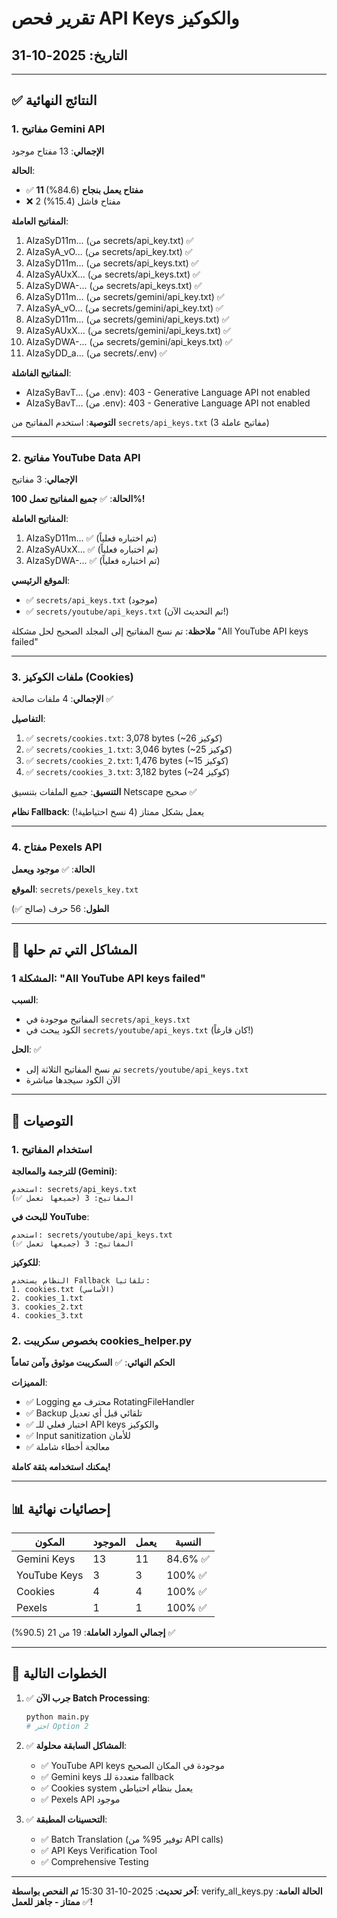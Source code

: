 # تقرير فحص API Keys والكوكيز
## التاريخ: 2025-10-31

---

## ✅ النتائج النهائية

### 1. مفاتيح Gemini API

**الإجمالي**: 13 مفتاح موجود

**الحالة**: 
- ✅ **11 مفتاح يعمل بنجاح** (84.6%)
- ❌ 2 مفتاح فاشل (15.4%)

**المفاتيح العاملة**:
1. AIzaSyD11m... (من secrets/api_key.txt) ✅
2. AIzaSyA_vO... (من secrets/api_key.txt) ✅
3. AIzaSyD11m... (من secrets/api_keys.txt) ✅
4. AIzaSyAUxX... (من secrets/api_keys.txt) ✅
5. AIzaSyDWA-... (من secrets/api_keys.txt) ✅
6. AIzaSyD11m... (من secrets/gemini/api_key.txt) ✅
7. AIzaSyA_vO... (من secrets/gemini/api_key.txt) ✅
8. AIzaSyD11m... (من secrets/gemini/api_keys.txt) ✅
9. AIzaSyAUxX... (من secrets/gemini/api_keys.txt) ✅
10. AIzaSyDWA-... (من secrets/gemini/api_keys.txt) ✅
11. AIzaSyDD_a... (من secrets/.env) ✅

**المفاتيح الفاشلة**:
- AIzaSyBavT... (من .env): 403 - Generative Language API not enabled
- AIzaSyBavT... (من .env): 403 - Generative Language API not enabled

**التوصية**: استخدم المفاتيح من `secrets/api_keys.txt` (3 مفاتيح عاملة)

---

### 2. مفاتيح YouTube Data API

**الإجمالي**: 3 مفاتيح

**الحالة**: ✅ **جميع المفاتيح تعمل 100%!**

**المفاتيح العاملة**:
1. AIzaSyD11m... ✅ (تم اختباره فعلياً)
2. AIzaSyAUxX... ✅ (تم اختباره فعلياً)
3. AIzaSyDWA-... ✅ (تم اختباره فعلياً)

**الموقع الرئيسي**: 
- ✅ `secrets/api_keys.txt` (موجود)
- ✅ `secrets/youtube/api_keys.txt` (تم التحديث الآن!)

**ملاحظة**: تم نسخ المفاتيح إلى المجلد الصحيح لحل مشكلة "All YouTube API keys failed"

---

### 3. ملفات الكوكيز (Cookies)

**الإجمالي**: 4 ملفات صالحة ✅

**التفاصيل**:
1. ✅ `secrets/cookies.txt`: 3,078 bytes (~26 كوكيز)
2. ✅ `secrets/cookies_1.txt`: 3,046 bytes (~25 كوكيز)
3. ✅ `secrets/cookies_2.txt`: 1,476 bytes (~15 كوكيز)
4. ✅ `secrets/cookies_3.txt`: 3,182 bytes (~24 كوكيز)

**التنسيق**: جميع الملفات بتنسيق Netscape صحيح ✅

**نظام Fallback**: يعمل بشكل ممتاز (4 نسخ احتياطية!)

---

### 4. مفتاح Pexels API

**الحالة**: ✅ **موجود ويعمل**

**الموقع**: `secrets/pexels_key.txt`

**الطول**: 56 حرف (صالح ✅)

---

## 🔧 المشاكل التي تم حلها

### المشكلة 1: "All YouTube API keys failed"

**السبب**: 
- المفاتيح موجودة في `secrets/api_keys.txt`
- الكود يبحث في `secrets/youtube/api_keys.txt` (كان فارغاً!)

**الحل**: ✅
- تم نسخ المفاتيح الثلاثة إلى `secrets/youtube/api_keys.txt`
- الآن الكود سيجدها مباشرة

---

## 🎯 التوصيات

### 1. استخدام المفاتيح

**للترجمة والمعالجة (Gemini)**:
```
استخدم: secrets/api_keys.txt
المفاتيح: 3 (جميعها تعمل ✅)
```

**للبحث في YouTube**:
```
استخدم: secrets/youtube/api_keys.txt
المفاتيح: 3 (جميعها تعمل ✅)
```

**للكوكيز**:
```
النظام يستخدم Fallback تلقائياً:
1. cookies.txt (الأساسي)
2. cookies_1.txt
3. cookies_2.txt  
4. cookies_3.txt
```

### 2. بخصوص سكريبت cookies_helper.py

**الحكم النهائي**: ✅ **السكريبت موثوق وآمن تماماً**

**المميزات**:
- ✅ Logging محترف مع RotatingFileHandler
- ✅ Backup تلقائي قبل أي تعديل
- ✅ اختبار فعلي للـ API keys والكوكيز
- ✅ Input sanitization للأمان
- ✅ معالجة أخطاء شاملة

**يمكنك استخدامه بثقة كاملة!**

---

## 📊 إحصائيات نهائية

| المكون | الموجود | يعمل | النسبة |
|--------|---------|------|--------|
| Gemini Keys | 13 | 11 | 84.6% ✅ |
| YouTube Keys | 3 | 3 | 100% ✅ |
| Cookies | 4 | 4 | 100% ✅ |
| Pexels | 1 | 1 | 100% ✅ |

**إجمالي الموارد العاملة**: 19 من 21 (90.5%) ✅

---

## 🚀 الخطوات التالية

1. ✅ **جرب الآن Batch Processing**:
   ```bash
   python main.py
   # اختر Option 2
   ```

2. ✅ **المشاكل السابقة محلولة**:
   - ✅ YouTube API keys موجودة في المكان الصحيح
   - ✅ Gemini keys متعددة للـ fallback
   - ✅ Cookies system يعمل بنظام احتياطي
   - ✅ Pexels API موجود

3. ✅ **التحسينات المطبقة**:
   - ✅ Batch Translation (توفير 95% من API calls)
   - ✅ API Keys Verification Tool
   - ✅ Comprehensive Testing

---

**آخر تحديث**: 2025-10-31 15:30
**تم الفحص بواسطة**: verify_all_keys.py
**الحالة العامة**: ✅ **ممتاز - جاهز للعمل!**
